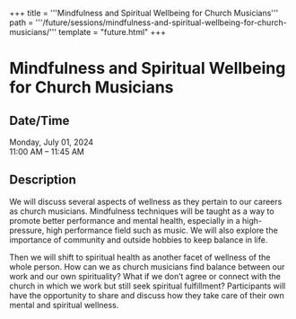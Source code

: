 +++
title = '''Mindfulness and Spiritual Wellbeing for Church Musicians'''
path = '''/future/sessions/mindfulness-and-spiritual-wellbeing-for-church-musicians/'''
template = "future.html"
+++

<h1>Mindfulness and Spiritual Wellbeing for Church Musicians</h1>

<h2>Date/Time</h2>
<p>Monday, July 01, 2024<br>
11:00 AM – 11:45 AM</p>
<h2>Description</h2>

We will discuss several aspects of wellness as they pertain to our careers as church musicians. Mindfulness techniques will be taught as a way to promote better performance and mental health, especially in a high-pressure, high performance field such as music. We will also explore the importance of community and outside hobbies to keep balance in life. 

Then we will shift to spiritual health as another facet of wellness of the whole person. How can we as church musicians find balance between our work and our own spirituality? What if we don’t agree or connect with the church in which we work but still seek spiritual fulfillment? Participants will have the opportunity to share and discuss how they take care of their own mental and spiritual wellness.


